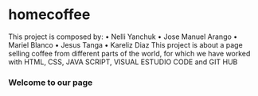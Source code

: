 ﻿# homecoffee
This project is composed by:
• Nelli Yanchuk
• Jose Manuel Arango
• Mariel Blanco
• Jesus Tanga
• Kareliz Diaz
 This project is about a page selling coffee from different parts of the world, for which we have worked with HTML, CSS, JAVA SCRIPT, VISUAL ESTUDIO CODE and GIT HUB
### Welcome to our page
